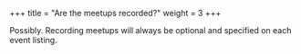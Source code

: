 +++
title = "Are the meetups recorded?"
weight = 3
+++

Possibly. Recording meetups will always be optional and specified on each event listing.
